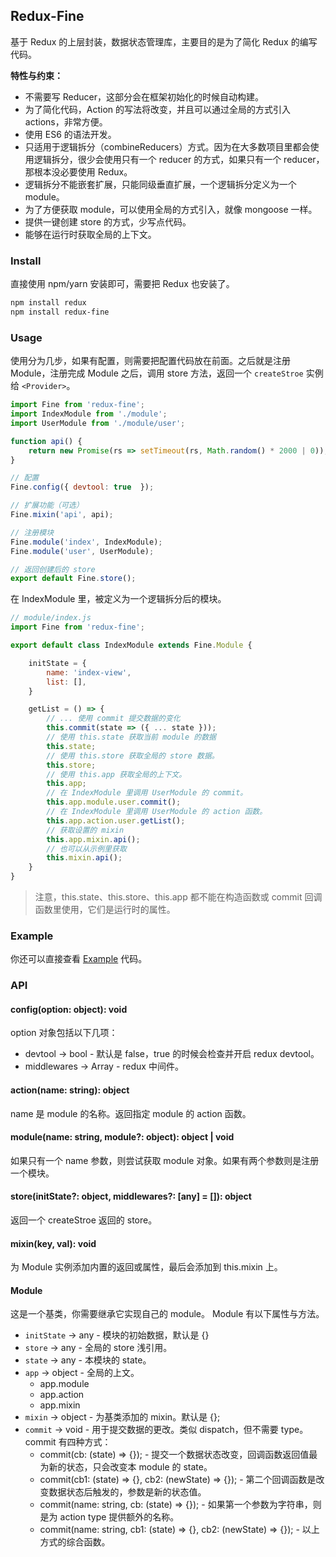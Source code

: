 
## Redux-Fine
基于 Redux 的上层封装，数据状态管理库，主要目的是为了简化 Redux 的编写代码。

__特性与约束：__
- 不需要写 Reducer，这部分会在框架初始化的时候自动构建。
- 为了简化代码，Action 的写法将改变，并且可以通过全局的方式引入 actions，非常方便。
- 使用 ES6 的语法开发。
- 只适用于逻辑拆分（combineReducers）方式。因为在大多数项目里都会使用逻辑拆分，很少会使用只有一个 reducer 的方式，如果只有一个 reducer，那根本没必要使用 Redux。
- 逻辑拆分不能嵌套扩展，只能同级垂直扩展，一个逻辑拆分定义为一个 module。
- 为了方便获取 module，可以使用全局的方式引入，就像 mongoose 一样。
- 提供一键创建 store 的方式，少写点代码。
- 能够在运行时获取全局的上下文。

### Install
直接使用 npm/yarn 安装即可，需要把 Redux 也安装了。

```bash
npm install redux
npm install redux-fine
```

### Usage
使用分为几步，如果有配置，则需要把配置代码放在前面。之后就是注册 Module，注册完成 Module 之后，调用 store 方法，返回一个 `createStroe` 实例给 `<Provider>`。

```js
import Fine from 'redux-fine';
import IndexModule from './module';
import UserModule from './module/user';

function api() {
    return new Promise(rs => setTimeout(rs, Math.random() * 2000 | 0));
}

// 配置
Fine.config({ devtool: true  });

// 扩展功能（可选）
Fine.mixin('api', api);

// 注册模块
Fine.module('index', IndexModule);
Fine.module('user', UserModule);

// 返回创建后的 store
export default Fine.store();
```

在 IndexModule 里，被定义为一个逻辑拆分后的模块。

```js
// module/index.js
import Fine from 'redux-fine';

export default class IndexModule extends Fine.Module {

    initState = {
        name: 'index-view',
        list: [],
    }

    getList = () => {
        // ... 使用 commit 提交数据的变化
        this.commit(state => ({ ... state }));
        // 使用 this.state 获取当前 module 的数据
        this.state;
        // 使用 this.store 获取全局的 store 数据。
        this.store;
        // 使用 this.app 获取全局的上下文。
        this.app;
        // 在 IndexModule 里调用 UserModule 的 commit。
        this.app.module.user.commit();
        // 在 IndexModule 里调用 UserModule 的 action 函数。
        this.app.action.user.getList();
        // 获取设置的 mixin
        this.app.mixin.api();
        // 也可以从示例里获取
        this.mixin.api();
    }
}
```

> 注意，this.state、this.store、this.app 都不能在构造函数或 commit 回调函数里使用，它们是运行时的属性。

### Example
你还可以直接查看 [Example](https://github.com/Lizhooh/redux-fine/tree/master/example) 代码。

### API

#### config(option: object): void
option 对象包括以下几项：
- devtool -> bool - 默认是 false，true 的时候会检查并开启 redux devtool。
- middlewares -> Array - redux 中间件。

#### action(name: string): object
name 是 module 的名称。返回指定 module 的 action 函数。

#### module(name: string, module?: object): object | void
如果只有一个 name 参数，则尝试获取 module 对象。如果有两个参数则是注册一个模块。

#### store(initState?: object, middlewares?: [any] = []): object
返回一个 createStroe 返回的 store。

#### mixin(key, val): void
为 Module 实例添加内置的返回或属性，最后会添加到 this.mixin 上。

#### Module
这是一个基类，你需要继承它实现自己的 module。 Module 有以下属性与方法。
- `initState` -> any - 模块的初始数据，默认是 {}
- `store` -> any - 全局的 store 浅引用。
- `state` -> any - 本模块的 state。
- `app` -> object - 全局的上文。
    - app.module
    - app.action
    - app.mixin
- `mixin` -> object - 为基类添加的 mixin。默认是 {};
- `commit` -> void - 用于提交数据的更改。类似 dispatch，但不需要 type。
    commit 有四种方式：
    - commit(cb: (state) => {}); - 提交一个数据状态改变，回调函数返回值最为新的状态，只会改变本 module 的 state。
    - commit(cb1: (state) => {}, cb2: (newState) => {}); - 第二个回调函数是改变数据状态后触发的，参数是新的状态值。
    - commit(name: string, cb: (state) => {}); - 如果第一个参数为字符串，则是为 action type 提供额外的名称。
    - commit(name: string, cb1: (state) => {}, cb2: (newState) => {}); - 以上方式的综合函数。
